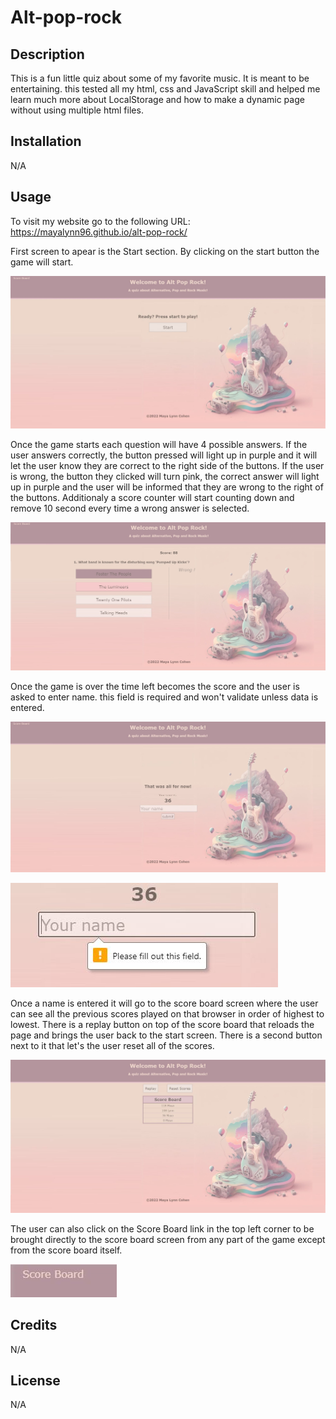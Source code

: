 # Alt-pop-rock

## Description

This is a fun little quiz about some of my favorite music. It is meant to be entertaining. this tested all my html, css and JavaScript skill and helped me learn much more about LocalStorage and how to make a dynamic page without using multiple html files.

## Installation

N/A

## Usage

To visit my website go to the following URL: https://mayalynn96.github.io/alt-pop-rock/

First screen to apear is the Start section. By clicking on the start button the game will start.

![image of start scree](assets/images/Start-screen.JPG)

Once the game starts each question will have 4 possible answers. If the user answers correctly, the button pressed will light up in purple and it will let the user know they are correct to the right side of the buttons. If the user is wrong, the button they clicked will turn pink, the correct answer will light up in purple and the user will be informed that they are wrong to the right of the buttons. Additionaly a score counter will start counting down and remove 10 second every time a wrong answer is selected.

![image of game screen with wrong answer](assets/images/Game-screen.jpg)

Once the game is over the time left becomes the score and the user is asked to enter name. this field is required and won't validate unless data is entered.

![image of end game scree](assets/images/End-game-screen.JPG)

![image of the input field if nothing is input](assets/images/no-name.JPG)

Once a name is entered it will go to the score board screen where the user can see all the previous scores played on that browser in order of highest to lowest. There is a replay button on top of the score board that reloads the page and brings the user back to the start screen. There is a second button next to it that let's the user reset all of the scores.

![image of the score board screen](assets/images/score-board-screen.JPG)

The user can also click on the Score Board link in the top left corner to be brought directly to the score board screen from any part of the game except from the score board itself.

![image of the score board link](assets/images/Score-board-btn.JPG)

## Credits

N/A

## License
N/A